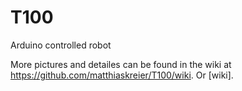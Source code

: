 # T100
Arduino controlled robot

More pictures and detailes can be found in the wiki at https://github.com/matthiaskreier/T100/wiki. Or [wiki]. 
